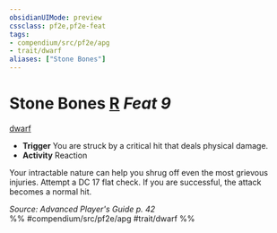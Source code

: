 ```yaml
---
obsidianUIMode: preview
cssclass: pf2e,pf2e-feat
tags:
- compendium/src/pf2e/apg
- trait/dwarf
aliases: ["Stone Bones"]
---
```

# Stone Bones  [R](/rules/core-rulebook/chapter-9-playing-the-game.md#Actions "Reaction") *Feat 9*  
[dwarf](/rules/traits/dwarf.md)  

- **Trigger** You are struck by a critical hit that deals physical damage.
- **Activity** Reaction

Your intractable nature can help you shrug off even the most grievous injuries. Attempt a DC 17 flat check. If you are successful, the attack becomes a normal hit.

*Source: Advanced Player's Guide p. 42*  
%% #compendium/src/pf2e/apg #trait/dwarf %%